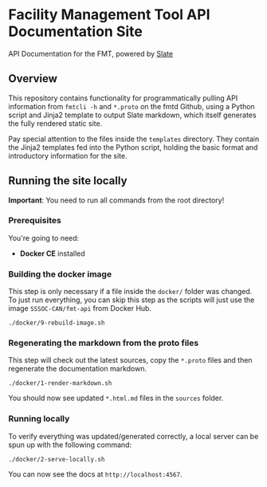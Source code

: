 # Facility Management Tool API Documentation Site
API Documentation for the FMT, powered by
[Slate](https://github.com/lord/slate)

## Overview

This repository contains functionality for programmatically pulling API
information from `fmtcli -h` and `*.proto` on the fmtd Github, using a Python
script and Jinja2 template to output Slate markdown, which itself generates the
fully rendered static site. 

Pay special attention to the files inside the `templates` directory. They contain
the Jinja2 templates fed into the Python script, holding the basic format and
introductory information for the site.

## Running the site locally

**Important**: You need to run all commands from the root directory!

### Prerequisites

You're going to need:
 - **Docker CE** installed

### Building the docker image

This step is only necessary if a file inside the `docker/` folder was changed.
To just run everything, you can skip this step as the scripts will just use the
image `SSSOC-CAN/fmt-api` from Docker Hub.

```shell script
./docker/9-rebuild-image.sh
```

### Regenerating the markdown from the proto files

This step will check out the latest sources, copy the `*.proto` files and then
regenerate the documentation markdown.

```shell script
./docker/1-render-markdown.sh
```

You should now see updated `*.html.md` files in the `sources` folder.

### Running locally

To verify everything was updated/generated correctly, a local server can be spun
up with the following command:

```shell script
./docker/2-serve-locally.sh
```

You can now see the docs at `http://localhost:4567`.
